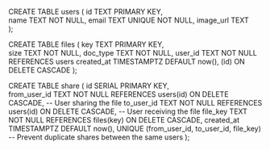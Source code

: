 CREATE TABLE users (
    id TEXT PRIMARY KEY,         
    name TEXT NOT NULL,
    email TEXT UNIQUE NOT NULL,
    image_url TEXT              
);

CREATE TABLE files (
    key TEXT PRIMARY KEY,         
    size TEXT NOT NULL,
    doc_type TEXT NOT NULL,
    user_id TEXT NOT NULL REFERENCES users
    created_at TIMESTAMPTZ DEFAULT now(),
    (id) ON DELETE CASCADE
);

CREATE TABLE share (
    id SERIAL PRIMARY KEY,        
    from_user_id TEXT NOT NULL REFERENCES users(id) ON DELETE CASCADE,  -- User sharing the file
    to_user_id TEXT NOT NULL REFERENCES users(id) ON DELETE CASCADE,    -- User receiving the file
    file_key TEXT NOT NULL REFERENCES files(key) ON DELETE CASCADE,
    created_at TIMESTAMPTZ DEFAULT now(),
    UNIQUE (from_user_id, to_user_id, file_key)   -- Prevent duplicate shares between the same users
);
